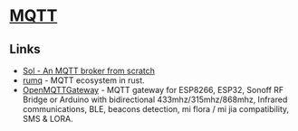 # [MQTT](http://mqtt.org/)

## Links

- [Sol - An MQTT broker from scratch](https://codepr.github.io/posts/sol-mqtt-broker/)
- [rumq](https://github.com/tekjar/rumq) - MQTT ecosystem in rust.
- [OpenMQTTGateway](https://github.com/1technophile/OpenMQTTGateway) - MQTT gateway for ESP8266, ESP32, Sonoff RF Bridge or Arduino with bidirectional 433mhz/315mhz/868mhz, Infrared communications, BLE, beacons detection, mi flora / mi jia compatibility, SMS & LORA.
